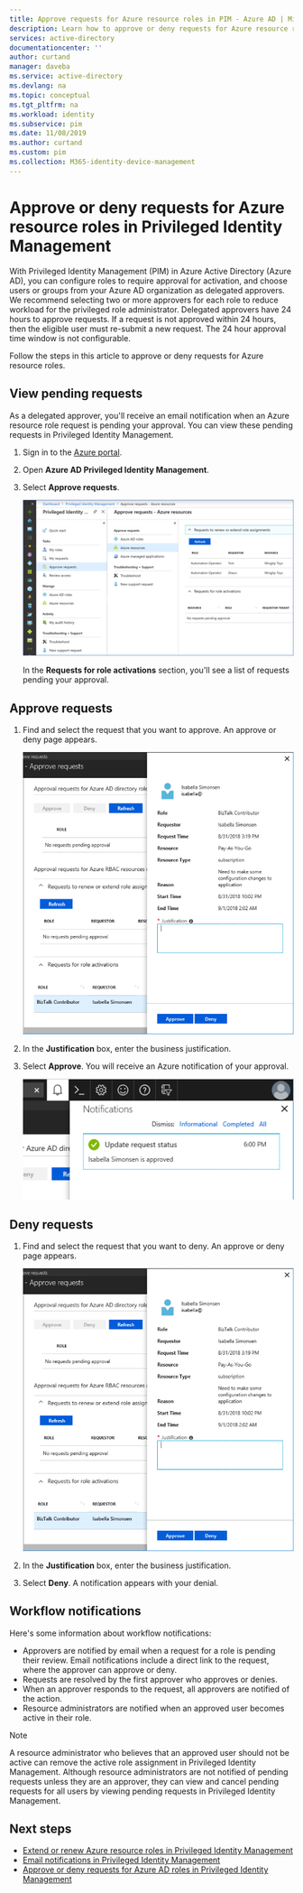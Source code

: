 ```yaml
---
title: Approve requests for Azure resource roles in PIM - Azure AD | Microsoft Docs
description: Learn how to approve or deny requests for Azure resource roles in Azure AD Privileged Identity Management (PIM).
services: active-directory
documentationcenter: ''
author: curtand
manager: daveba
ms.service: active-directory
ms.devlang: na
ms.topic: conceptual
ms.tgt_pltfrm: na
ms.workload: identity
ms.subservice: pim
ms.date: 11/08/2019
ms.author: curtand
ms.custom: pim
ms.collection: M365-identity-device-management
---
```


# Approve or deny requests for Azure resource roles in Privileged Identity Management

With Privileged Identity Management (PIM) in Azure Active Directory (Azure AD), you can configure roles to require approval for activation, and choose users or groups from your Azure AD organization as delegated approvers. We recommend selecting two or more approvers for each role to reduce workload for the privileged role administrator. Delegated approvers have 24 hours to approve requests. If a request is not approved within 24 hours, then the eligible user must re-submit a new request. The 24 hour approval time window is not configurable.

Follow the steps in this article to approve or deny requests for Azure resource roles.

## View pending requests

As a delegated approver, you'll receive an email notification when an Azure resource role request is pending your approval. You can view these pending requests in Privileged Identity Management.

1. Sign in to the [Azure portal](https://portal.azure.com/).

1. Open **Azure AD Privileged Identity Management**.

1. Select **Approve requests**.

    ![Approve requests - Azure resources page showing request to review](./media/pim-resource-roles-approval-workflow/resources-approve-requests.png)

    In the **Requests for role activations** section, you'll see a list of requests pending your approval.

## Approve requests

1. Find and select the request that you want to approve. An approve or deny page appears.

    ![Approve requests - approve or deny pane with details and Justification box](./media/pim-resource-roles-approval-workflow/resources-approve-pane.png)

1. In the **Justification** box, enter the business justification.

1. Select **Approve**. You will receive an Azure notification of your approval.

    ![Approve notification showing request was approved](./media/pim-resource-roles-approval-workflow/resources-approve-notification.png)

## Deny requests

1. Find and select the request that you want to deny. An approve or deny page appears.

    ![Approve requests - approve or deny pane with details and Justification box](./media/pim-resource-roles-approval-workflow/resources-approve-pane.png)

1. In the **Justification** box, enter the business justification.

1. Select **Deny**. A notification appears with your denial.

## Workflow notifications

Here's some information about workflow notifications:

- Approvers are notified by email when a request for a role is pending their review. Email notifications include a direct link to the request, where the approver can approve or deny.
- Requests are resolved by the first approver who approves or denies.
- When an approver responds to the request, all approvers are notified of the action.
- Resource administrators are notified when an approved user becomes active in their role.

>[!Note]
>A resource administrator who believes that an approved user should not be active can remove the active role assignment in Privileged Identity Management. Although resource administrators are not notified of pending requests unless they are an approver, they can view and cancel pending requests for all users by viewing pending requests in Privileged Identity Management.

## Next steps

- [Extend or renew Azure resource roles in Privileged Identity Management](pim-resource-roles-renew-extend.md)
- [Email notifications in Privileged Identity Management](pim-email-notifications.md)
- [Approve or deny requests for Azure AD roles in Privileged Identity Management](azure-ad-pim-approval-workflow.md)
